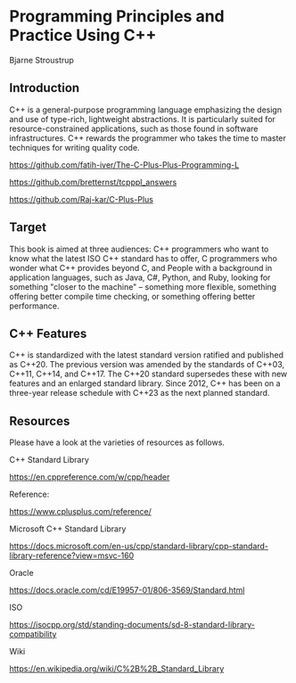 # Programming Principles and Practice Using C++
Bjarne Stroustrup

## Introduction

C++ is a general-purpose programming language emphasizing the design and use of type-rich,
lightweight abstractions. It is particularly suited for resource-constrained applications, 
such as those found in software infrastructures. C++ rewards the programmer who takes the 
time to master techniques for writing quality code.


https://github.com/fatih-iver/The-C-Plus-Plus-Programming-L

https://github.com/bretternst/tcpppl_answers

https://github.com/Raj-kar/C-Plus-Plus

## Target 

This book is aimed at three audiences: C++ programmers who want to know what the latest ISO 
C++ standard has to offer, C programmers who wonder what C++ provides beyond C, and People 
with a background in application languages, such as Java, C#, Python, and Ruby, looking for 
something "closer to the machine" – something more flexible, something offering better compile
time checking, or something offering better performance.

## C++ Features

C++ is standardized with the latest standard version ratified and published as C++20. The 
previous version was amended by the standards of C++03, C++11, C++14, and C++17. The C++20 
standard supersedes these with new features and an enlarged standard library. Since 2012, 
C++ has been on a three-year release schedule with C++23 as the next planned standard.

## Resources

Please have a look at the varieties of resources as follows.

C++ Standard Library

https://en.cppreference.com/w/cpp/header

Reference:

https://www.cplusplus.com/reference/

Microsoft C++ Standard Library

https://docs.microsoft.com/en-us/cpp/standard-library/cpp-standard-library-reference?view=msvc-160

Oracle

https://docs.oracle.com/cd/E19957-01/806-3569/Standard.html

ISO

https://isocpp.org/std/standing-documents/sd-8-standard-library-compatibility

Wiki

https://en.wikipedia.org/wiki/C%2B%2B_Standard_Library

